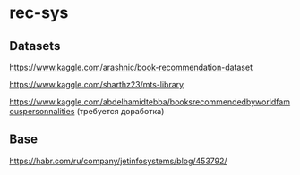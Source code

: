 # rec-sys

## Datasets
https://www.kaggle.com/arashnic/book-recommendation-dataset

https://www.kaggle.com/sharthz23/mts-library

https://www.kaggle.com/abdelhamidtebba/booksrecommendedbyworldfamouspersonnalities (требуется доработка)

## Base
https://habr.com/ru/company/jetinfosystems/blog/453792/


